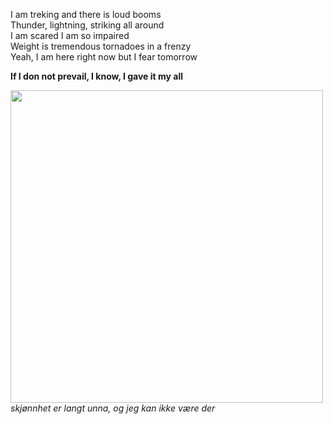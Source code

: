 I am treking and there is loud booms<br>
Thunder, lightning, striking all around<br>
I am scared I am so impaired<br>
Weight is tremendous tornadoes in a frenzy<br>
Yeah, I am here right now but I fear tomorrow

<strong>If I don not prevail, I know, I gave it my all</strong>
<div display = "flex">
<img src = "https://i.ibb.co/DQ0yVyS/forest.jpg" width = 500px>
<span text-align = "center"><i>skjønnhet er langt unna, og jeg kan ikke være der</i><span>
</div><!---
hellraiserxan/hellraiserxan is a ✨ special ✨ repository because its `README.md` (this file) appears on your GitHub profile.
You can click the Preview link to take a look at your changes.
--->
